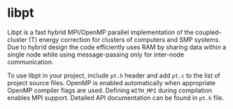 # libpt

Libpt is a fast hybrid MPI/OpenMP parallel implementation of the
coupled-cluster (T) energy correction for clusters of computers and SMP
systems. Due to hybrid design the code efficiently uses RAM by sharing data
within a single node while using message-passing only for inter-node
communication.

To use libpt in your project, include `pt.h` header and add `pt.c` to the list
of project source files. OpenMP is enabled automatically when appropriate
OpenMP compiler flags are used. Defining `WITH_MPI` during compilation enables
MPI support. Detailed API documentation can be found in `pt.h` file.
